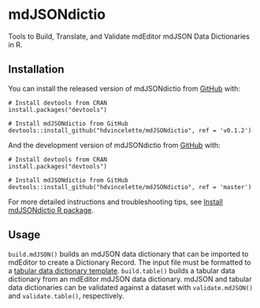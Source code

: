 
# mdJSONdictio
Tools to Build, Translate, and Validate mdEditor mdJSON Data Dictionaries in R.

## Installation
You can install the released version of mdJSONdictio from [GitHub](https://github.com/) with:
```
# Install devtools from CRAN
install.packages("devtools")

# Install mdJSONdictio from GitHub
devtools::install_github("hdvincelette/mdJSONdictio", ref = 'v0.1.2')
```

And the development version of mdJSONdictio from [GitHub](https://github.com/) with:
```
# Install devtools from CRAN
install.packages("devtools")

# Install mdJSONdictio from GitHub
devtools::install_github("hdvincelette/mdJSONdictio", ref = 'master')
```

For more detailed instructions and troubleshooting tips, see [Install mdJSONdictio R package](https://hdvincelette.github.io/mdJSONdictio/articles/03_Setup_mdJSONdictio.html#install-mdjsondictio-r-package).

## Usage

```build.mdJSON()``` builds an mdJSON data dictionary that can be imported to mdEditor to create a Dictionary Record. The input file must be formatted to a [tabular data dictionary template](https://github.com/hdvincelette/mdJSONdictio/blob/master/inst/templates/mdJSONdictio_Dictionary_Template_v1.xlsx?raw=true). ```build.table()``` builds a tabular data dictionary from an mdEditor mdJSON data dictionary. mdJSON and tabular data dictionaries can be validated against a dataset with ```validate.mdJSON()``` and ```validate.table()```, respectively.

